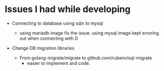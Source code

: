 # Issues I had while developing

- Connecting to database using sqlx to mysql
    - using mariadb image fix the issue.  using mysql image kept erroring out when connecting with D

- Change DB migration libraries
    - From golang-migrate/migrate to github.com/rubenv/sql-migrate
        - easier to implement and code.
        